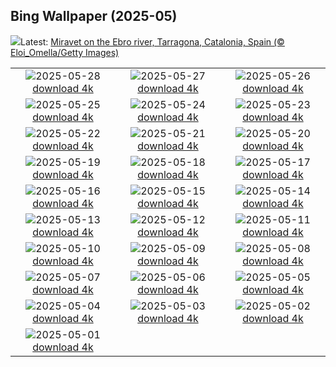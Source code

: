## Bing Wallpaper (2025-05)
![](https://www.bing.com/th?id=OHR.MiravetSpain_EN-IN8368542648_UHD.jpg&w=1000)Latest: [Miravet on the Ebro river, Tarragona, Catalonia, Spain (© Eloi_Omella/Getty Images)](https://www.bing.com/th?id=OHR.MiravetSpain_EN-IN8368542648_UHD.jpg)

|      |      |      |
| :----: | :----: | :----: |
|![](https://www.bing.com/th?id=OHR.KelpOtter_EN-IN8622946515_UHD.jpg&pid=hp&w=384&h=216&rs=1&c=4)2025-05-28 [download 4k](https://www.bing.com/th?id=OHR.KelpOtter_EN-IN8622946515_UHD.jpg)|![](https://www.bing.com/th?id=OHR.MonaValePool_EN-IN8062779367_UHD.jpg&pid=hp&w=384&h=216&rs=1&c=4)2025-05-27 [download 4k](https://www.bing.com/th?id=OHR.MonaValePool_EN-IN8062779367_UHD.jpg)|![](https://www.bing.com/th?id=OHR.AgrasenKiBaoli_EN-IN6234444944_UHD.jpg&pid=hp&w=384&h=216&rs=1&c=4)2025-05-26 [download 4k](https://www.bing.com/th?id=OHR.AgrasenKiBaoli_EN-IN6234444944_UHD.jpg)|
|![](https://www.bing.com/th?id=OHR.ButchartFlowers_EN-IN7712993064_UHD.jpg&pid=hp&w=384&h=216&rs=1&c=4)2025-05-25 [download 4k](https://www.bing.com/th?id=OHR.ButchartFlowers_EN-IN7712993064_UHD.jpg)|![](https://www.bing.com/th?id=OHR.JotunheimenPark_EN-IN7530347754_UHD.jpg&pid=hp&w=384&h=216&rs=1&c=4)2025-05-24 [download 4k](https://www.bing.com/th?id=OHR.JotunheimenPark_EN-IN7530347754_UHD.jpg)|![](https://www.bing.com/th?id=OHR.ButterflyTurtle_EN-IN7378269591_UHD.jpg&pid=hp&w=384&h=216&rs=1&c=4)2025-05-23 [download 4k](https://www.bing.com/th?id=OHR.ButterflyTurtle_EN-IN7378269591_UHD.jpg)|
|![](https://www.bing.com/th?id=OHR.BaobabAvenue_EN-IN7222797871_UHD.jpg&pid=hp&w=384&h=216&rs=1&c=4)2025-05-22 [download 4k](https://www.bing.com/th?id=OHR.BaobabAvenue_EN-IN7222797871_UHD.jpg)|![](https://www.bing.com/th?id=OHR.SongyangTeaGarden_EN-IN6965632313_UHD.jpg&pid=hp&w=384&h=216&rs=1&c=4)2025-05-21 [download 4k](https://www.bing.com/th?id=OHR.SongyangTeaGarden_EN-IN6965632313_UHD.jpg)|![](https://www.bing.com/th?id=OHR.HoneyBeeLavender_EN-IN9271954892_UHD.jpg&pid=hp&w=384&h=216&rs=1&c=4)2025-05-20 [download 4k](https://www.bing.com/th?id=OHR.HoneyBeeLavender_EN-IN9271954892_UHD.jpg)|
|![](https://www.bing.com/th?id=OHR.MountHamilton_EN-IN9057650660_UHD.jpg&pid=hp&w=384&h=216&rs=1&c=4)2025-05-19 [download 4k](https://www.bing.com/th?id=OHR.MountHamilton_EN-IN9057650660_UHD.jpg)|![](https://www.bing.com/th?id=OHR.DufyRoom_EN-IN8856962782_UHD.jpg&pid=hp&w=384&h=216&rs=1&c=4)2025-05-18 [download 4k](https://www.bing.com/th?id=OHR.DufyRoom_EN-IN8856962782_UHD.jpg)|![](https://www.bing.com/th?id=OHR.VeniceLagoon_EN-IN7231112177_UHD.jpg&pid=hp&w=384&h=216&rs=1&c=4)2025-05-17 [download 4k](https://www.bing.com/th?id=OHR.VeniceLagoon_EN-IN7231112177_UHD.jpg)|
|![](https://www.bing.com/th?id=OHR.HawaMahalIN_EN-IN6116640436_UHD.jpg&pid=hp&w=384&h=216&rs=1&c=4)2025-05-16 [download 4k](https://www.bing.com/th?id=OHR.HawaMahalIN_EN-IN6116640436_UHD.jpg)|![](https://www.bing.com/th?id=OHR.LondonParliament_EN-IN4475440939_UHD.jpg&pid=hp&w=384&h=216&rs=1&c=4)2025-05-15 [download 4k](https://www.bing.com/th?id=OHR.LondonParliament_EN-IN4475440939_UHD.jpg)|![](https://www.bing.com/th?id=OHR.SardiniaFlavia_EN-IN6165553665_UHD.jpg&pid=hp&w=384&h=216&rs=1&c=4)2025-05-14 [download 4k](https://www.bing.com/th?id=OHR.SardiniaFlavia_EN-IN6165553665_UHD.jpg)|
|![](https://www.bing.com/th?id=OHR.TorresChile_EN-IN5990989233_UHD.jpg&pid=hp&w=384&h=216&rs=1&c=4)2025-05-13 [download 4k](https://www.bing.com/th?id=OHR.TorresChile_EN-IN5990989233_UHD.jpg)|![](https://www.bing.com/th?id=OHR.IrisGarden_EN-IN5639971173_UHD.jpg&pid=hp&w=384&h=216&rs=1&c=4)2025-05-12 [download 4k](https://www.bing.com/th?id=OHR.IrisGarden_EN-IN5639971173_UHD.jpg)|![](https://www.bing.com/th?id=OHR.LeopardMother_EN-IN5457215640_UHD.jpg&pid=hp&w=384&h=216&rs=1&c=4)2025-05-11 [download 4k](https://www.bing.com/th?id=OHR.LeopardMother_EN-IN5457215640_UHD.jpg)|
|![](https://www.bing.com/th?id=OHR.MinnesotaRotunda_EN-IN5291862812_UHD.jpg&pid=hp&w=384&h=216&rs=1&c=4)2025-05-10 [download 4k](https://www.bing.com/th?id=OHR.MinnesotaRotunda_EN-IN5291862812_UHD.jpg)|![](https://www.bing.com/th?id=OHR.CuteChameleon_EN-IN3680584611_UHD.jpg&pid=hp&w=384&h=216&rs=1&c=4)2025-05-09 [download 4k](https://www.bing.com/th?id=OHR.CuteChameleon_EN-IN3680584611_UHD.jpg)|![](https://www.bing.com/th?id=OHR.RhyoliteDonkeys_EN-IN2213858489_UHD.jpg&pid=hp&w=384&h=216&rs=1&c=4)2025-05-08 [download 4k](https://www.bing.com/th?id=OHR.RhyoliteDonkeys_EN-IN2213858489_UHD.jpg)|
|![](https://www.bing.com/th?id=OHR.RabindraJayantiIN_EN-IN3289019397_UHD.jpg&pid=hp&w=384&h=216&rs=1&c=4)2025-05-07 [download 4k](https://www.bing.com/th?id=OHR.RabindraJayantiIN_EN-IN3289019397_UHD.jpg)|![](https://www.bing.com/th?id=OHR.FlyoverNamibia_EN-IN3642714628_UHD.jpg&pid=hp&w=384&h=216&rs=1&c=4)2025-05-06 [download 4k](https://www.bing.com/th?id=OHR.FlyoverNamibia_EN-IN3642714628_UHD.jpg)|![](https://www.bing.com/th?id=OHR.DunluceIreland_EN-IN3454088296_UHD.jpg&pid=hp&w=384&h=216&rs=1&c=4)2025-05-05 [download 4k](https://www.bing.com/th?id=OHR.DunluceIreland_EN-IN3454088296_UHD.jpg)|
|![](https://www.bing.com/th?id=OHR.MysorePalace_EN-IN3228585823_UHD.jpg&pid=hp&w=384&h=216&rs=1&c=4)2025-05-04 [download 4k](https://www.bing.com/th?id=OHR.MysorePalace_EN-IN3228585823_UHD.jpg)|![](https://www.bing.com/th?id=OHR.ArchesGalaxy_EN-IN0648210386_UHD.jpg&pid=hp&w=384&h=216&rs=1&c=4)2025-05-03 [download 4k](https://www.bing.com/th?id=OHR.ArchesGalaxy_EN-IN0648210386_UHD.jpg)|![](https://www.bing.com/th?id=OHR.BrazilHeron_EN-IN0370124301_UHD.jpg&pid=hp&w=384&h=216&rs=1&c=4)2025-05-02 [download 4k](https://www.bing.com/th?id=OHR.BrazilHeron_EN-IN0370124301_UHD.jpg)|
|![](https://www.bing.com/th?id=OHR.SeaLink_EN-IN8546932125_UHD.jpg&pid=hp&w=384&h=216&rs=1&c=4)2025-05-01 [download 4k](https://www.bing.com/th?id=OHR.SeaLink_EN-IN8546932125_UHD.jpg)|